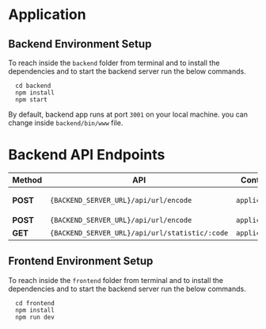 # Application

## Backend Environment Setup

To reach inside the `backend` folder from terminal and to install the dependencies and to start the backend server run
the below commands.

```
  cd backend
  npm install
  npm start
```

By default, backend app runs at port `3001` on your local machine. you can change inside `backend/bin/www` file.

# Backend API Endpoints

| Method | API  | Content-Type | JSON Body |
| -------- | ---------------    | ------------       | ----- |
| **POST** | `{BACKEND_SERVER_URL}/api/url/encode` | `application/json` | `{ "longUrl": "https://google.com" }` |
| **POST** | `{BACKEND_SERVER_URL}/api/url/encode` | `application/json` | `{ "code": "ABC123" }` |
| **GET**  | `{BACKEND_SERVER_URL}/api/url/statistic/:code` | `application/json` | `-` |

## Frontend Environment Setup

To reach inside the `frontend` folder from terminal and to install the dependencies and to start the backend server run
the below commands.

```
  cd frontend
  npm install
  npm run dev
```
